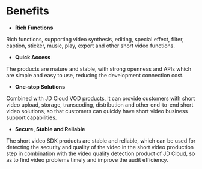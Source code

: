 # Benefits

-   **Rich Functions**

Rich functions, supporting video synthesis, editing, special effect, filter, caption, sticker, music, play, export and other short video functions.

-   **Quick Access**

The products are mature and stable, with strong openness and APIs which are simple and easy to use, reducing the development connection cost.

-   **One-stop Solutions**

Combined with JD Cloud VOD products, it can provide customers with short video upload, storage, transcoding, distribution and other end-to-end short video solutions, so that customers can quickly have short video business support capabilities.

-   **Secure, Stable and Reliable**

The short video SDK products are stable and reliable, which can be used for detecting the security and quality of the video in the short video production step in combination with the video quality detection product of JD Cloud, so as to find video problems timely and improve the audit efficiency.

